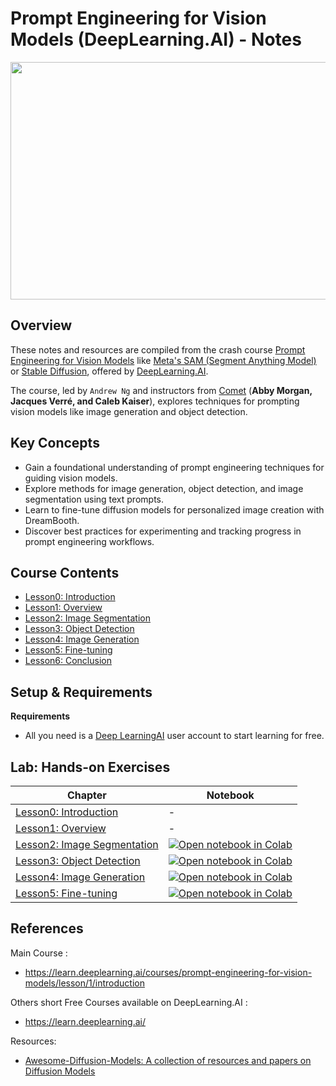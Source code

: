 # Prompt Engineering for Vision Models (DeepLearning.AI) - Notes

<img width="600" height="380" src="https://raw.githubusercontent.com/facebookresearch/segment-anything/main/assets/masks2.jpg">

## Overview

These notes and resources are compiled from the crash course [Prompt Engineering for Vision Models](https://learn.deeplearning.ai/courses/prompt-engineering-for-vision-models/lesson/1/introduction) like [Meta's SAM (Segment Anything Model)](https://segment-anything.com/) or [Stable Diffusion](https://huggingface.co/stabilityai/stable-diffusion-3-medium), offered by [DeepLearning.AI](https://www.deeplearning.ai/).

The course, led by `Andrew Ng` and instructors from [Comet](https://www.comet.com/site/) (**Abby Morgan, Jacques Verré, and Caleb Kaiser**), explores techniques for prompting vision models like image generation and object detection.

## Key Concepts

- Gain a foundational understanding of prompt engineering techniques for guiding vision models.
- Explore methods for image generation, object detection, and image segmentation using text prompts.
- Learn to fine-tune diffusion models for personalized image creation with DreamBooth.
- Discover best practices for experimenting and tracking progress in prompt engineering workflows.

## Course Contents

- [Lesson0: Introduction](./L0_introduction_notes.md)
- [Lesson1: Overview](./L1_overview_notes.md)
- [Lesson2: Image Segmentation](./L2_image_segmentation_notes.md)
- [Lesson3: Object Detection](./L3_object_detection_notes.md)
- [Lesson4: Image Generation](./L4_image_generation_notes.md)
- [Lesson5: Fine-tuning](./L5_fine_tuning_notes.md)
- [Lesson6: Conclusion](./L6_conclusion-notes.md)

## Setup & Requirements  

**Requirements**

- All you need is a [Deep LearningAI](https://learn.deeplearning.ai/courses/prompt-engineering-for-vision-models/lesson/1/introduction) user account to start learning for free.

## Lab: Hands-on Exercises 

|Chapter|Notebook|
|--|--|
|[Lesson0: Introduction](#)| -|
|[Lesson1: Overview](#)|-|
|[Lesson2: Image Segmentation](#)|[![Open notebook in Colab](https://colab.research.google.com/assets/colab-badge.svg)](https://colab.research.google.com/github/afondiel/Prompt-Engineering-for-Vision-Models-DeepLearningAI/blob/main/lab/notebooks/L2/L2_Image_Segmentation.ipynb)|
|[Lesson3: Object Detection](#)|[![Open notebook in Colab](https://colab.research.google.com/assets/colab-badge.svg)](https://colab.research.google.com/github/afondiel/Prompt-Engineering-for-Vision-Models-DeepLearningAI/blob/main/lab/notebooks/L3/L3_Object_Detection.ipynb)|
|[Lesson4: Image Generation](#)|[![Open notebook in Colab](https://colab.research.google.com/assets/colab-badge.svg)](https://colab.research.google.com/github/afondiel/Prompt-Engineering-for-Vision-Models-DeepLearningAI/blob/main/lab/notebooks/L4/L4_Image_Generation.ipynb)|
|[Lesson5: Fine-tuning](#)|[![Open notebook in Colab](https://colab.research.google.com/assets/colab-badge.svg)](https://colab.research.google.com/github/afondiel/Prompt-Engineering-for-Vision-Models-DeepLearningAI/blob/main/lab/notebooks/L5/L5_Fine_Tuning.ipynb)|

## References

Main Course : 
- https://learn.deeplearning.ai/courses/prompt-engineering-for-vision-models/lesson/1/introduction

Others short Free Courses available on DeepLearning.AI : 
- https://learn.deeplearning.ai/

Resources:
- [Awesome-Diffusion-Models: A collection of resources and papers on Diffusion Models](https://github.com/diff-usion/Awesome-Diffusion-Models)






